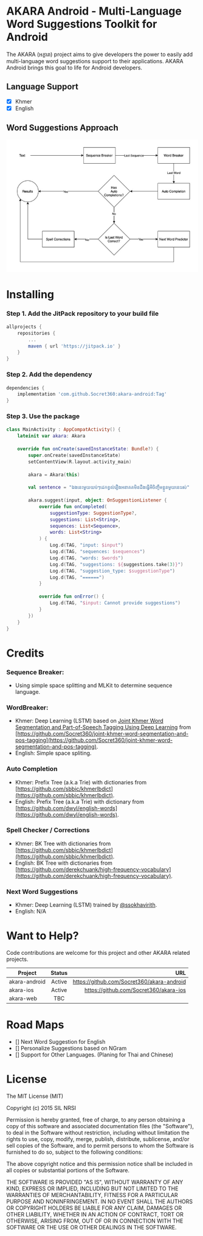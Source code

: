 # AKARA Android - Multi-Language Word Suggestions Toolkit for Android
The AKARA (អក្ខារា) project aims to give developers the power to easily add multi-language word suggestions support to their applications. AKARA Android brings this goal to life for Android developers.

## Language Support
- [x] Khmer
- [x] English

## Word Suggestions Approach
![](docs/suggestion_flow.jpg)

# Installing
###  Step 1. Add the JitPack repository to your build file
```gradle
allprojects {
    repositories {
        ...
        maven { url 'https://jitpack.io' }
    }
}
```

### Step 2. Add the dependency
```gradle
dependencies {
    implementation 'com.github.Socret360:akara-android:Tag'
}
```

### Step 3. Use the package
```Kotlin
class MainActivity : AppCompatActivity() {
    lateinit var akara: Akara

    override fun onCreate(savedInstanceState: Bundle?) {
        super.onCreate(savedInstanceState)
        setContentView(R.layout.activity_main)

        akara = Akara(this)

        val sentence = "ឯងនេះមួយយប់ៗដេកខ្វល់រឿងអនាគតមិនដឹងធ្វើអីចិញ្ចឹមខ្លួនមួយនេះរស់"

        akara.suggest(input, object: OnSuggestionListener {
            override fun onCompleted(
                suggestionType: SuggestionType?,
                suggestions: List<String>,
                sequences: List<Sequence>,
                words: List<String>
            ) {
                Log.d(TAG, "input: $input")
                Log.d(TAG, "sequences: $sequences")
                Log.d(TAG, "words: $words")
                Log.d(TAG, "suggestions: ${suggestions.take(3)}")
                Log.d(TAG, "suggestion_type: $suggestionType")
                Log.d(TAG, "======")
            }

            override fun onError() {
                Log.d(TAG, "$input: Cannot provide suggestions")
            }
        })
    }
}
```

# Credits
### Sequence Breaker:
- Using simple space splitting and MLKit to determine sequence language.

### WordBreaker:
- Khmer: Deep Learning (LSTM) based on [Joint Khmer Word Segmentation and Part-of-Speech Tagging Using Deep Learning](https://arxiv.org/abs/2103.16801) from [https://github.com/Socret360/joint-khmer-word-segmentation-and-pos-tagging](https://github.com/Socret360/joint-khmer-word-segmentation-and-pos-tagging).
- English: Simple space spliting.

### Auto Completion
- Khmer: Prefix Tree (a.k.a Trie) with dictionaries from [https://github.com/sbbic/khmerlbdict](https://github.com/sbbic/khmerlbdict).
- English: Prefix Tree (a.k.a Trie) with dictionary from [https://github.com/dwyl/english-words](https://github.com/dwyl/english-words).

### Spell Checker / Corrections
- Khmer: BK Tree with dictionaries from [https://github.com/sbbic/khmerlbdict](https://github.com/sbbic/khmerlbdict).
- English: BK Tree with dictionaries from [https://github.com/derekchuank/high-frequency-vocabulary](https://github.com/derekchuank/high-frequency-vocabulary).

### Next Word Suggestions
- Khmer: Deep Learning (LSTM) trained by [@ssokhavirith](https://github.com/ssokhavirith?tab=repositories).
- English: N/A

# Want to Help?

Code contributions are welcome for this project and other AKARA related projects.

| Project        | Status           | URL  |
| ------------- |:-------------:| -----:|
| akara-android      | Active | https://github.com/Socret360/akara-android |
| akara-ios      | Active      |   https://github.com/Socret360/akara-ios |
| akara-web | TBC      ||

# Road Maps
- [] Next Word Suggestion for English
- [] Personalize Suggestions based on NGram
- [] Support for Other Languages. (Planing for Thai and Chinese)

# License
The MIT License (MIT)

Copyright (c) 2015 SIL NRSI

Permission is hereby granted, free of charge, to any person obtaining a copy
of this software and associated documentation files (the "Software"), to deal
in the Software without restriction, including without limitation the rights
to use, copy, modify, merge, publish, distribute, sublicense, and/or sell
copies of the Software, and to permit persons to whom the Software is
furnished to do so, subject to the following conditions:

The above copyright notice and this permission notice shall be included in all
copies or substantial portions of the Software.

THE SOFTWARE IS PROVIDED "AS IS", WITHOUT WARRANTY OF ANY KIND, EXPRESS OR
IMPLIED, INCLUDING BUT NOT LIMITED TO THE WARRANTIES OF MERCHANTABILITY,
FITNESS FOR A PARTICULAR PURPOSE AND NONINFRINGEMENT. IN NO EVENT SHALL THE
AUTHORS OR COPYRIGHT HOLDERS BE LIABLE FOR ANY CLAIM, DAMAGES OR OTHER
LIABILITY, WHETHER IN AN ACTION OF CONTRACT, TORT OR OTHERWISE, ARISING FROM,
OUT OF OR IN CONNECTION WITH THE SOFTWARE OR THE USE OR OTHER DEALINGS IN THE
SOFTWARE.
